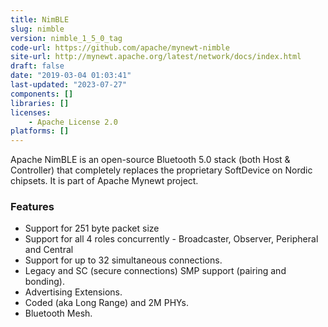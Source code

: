```yaml
---
title: NimBLE
slug: nimble
version: nimble_1_5_0_tag
code-url: https://github.com/apache/mynewt-nimble
site-url: http://mynewt.apache.org/latest/network/docs/index.html
draft: false
date: "2019-03-04 01:03:41"
last-updated: "2023-07-27"
components: []
libraries: []
licenses:
    - Apache License 2.0
platforms: []
---
```

Apache NimBLE is an open-source Bluetooth 5.0 stack (both Host & Controller) that completely replaces the proprietary SoftDevice on Nordic chipsets. It is part of Apache Mynewt project.

<!--more-->

### Features
- Support for 251 byte packet size
- Support for all 4 roles concurrently - Broadcaster, Observer, Peripheral and Central
- Support for up to 32 simultaneous connections.
- Legacy and SC (secure connections) SMP support (pairing and bonding).
- Advertising Extensions.
- Coded (aka Long Range) and 2M PHYs.
- Bluetooth Mesh.


